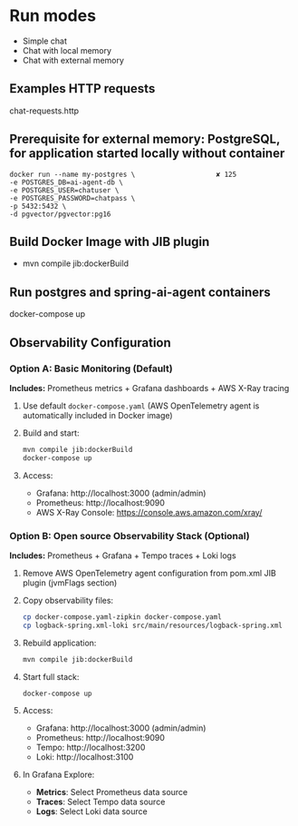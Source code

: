 # Run modes
- Simple chat
- Chat with local memory
- Chat with external memory

## Examples HTTP requests
chat-requests.http

## Prerequisite for external memory: PostgreSQL, for application started locally without container
```
docker run --name my-postgres \                    ✘ 125 
-e POSTGRES_DB=ai-agent-db \
-e POSTGRES_USER=chatuser \
-e POSTGRES_PASSWORD=chatpass \
-p 5432:5432 \
-d pgvector/pgvector:pg16
```

## Build Docker Image with JIB plugin
- mvn compile jib:dockerBuild

## Run postgres and spring-ai-agent containers
docker-compose up

## Observability Configuration

### Option A: Basic Monitoring (Default)
**Includes:** Prometheus metrics + Grafana dashboards + AWS X-Ray tracing

1. Use default `docker-compose.yaml` (AWS OpenTelemetry agent is automatically included in Docker image)

2. Build and start:
   ```bash
   mvn compile jib:dockerBuild
   docker-compose up
   ```

3. Access:
   - Grafana: http://localhost:3000 (admin/admin)
   - Prometheus: http://localhost:9090
   - AWS X-Ray Console: https://console.aws.amazon.com/xray/

### Option B: Open source Observability Stack (Optional)
**Includes:** Prometheus + Grafana + Tempo traces + Loki logs

1. Remove AWS OpenTelemetry agent configuration from pom.xml JIB plugin (jvmFlags section)

2. Copy observability files:
   ```bash
   cp docker-compose.yaml-zipkin docker-compose.yaml
   cp logback-spring.xml-loki src/main/resources/logback-spring.xml
   ```

3. Rebuild application:
   ```bash
   mvn compile jib:dockerBuild
   ```

4. Start full stack:
   ```bash
   docker-compose up
   ```

5. Access:
   - Grafana: http://localhost:3000 (admin/admin)
   - Prometheus: http://localhost:9090
   - Tempo: http://localhost:3200
   - Loki: http://localhost:3100

6. In Grafana Explore:
   - **Metrics**: Select Prometheus data source
   - **Traces**: Select Tempo data source
   - **Logs**: Select Loki data source

